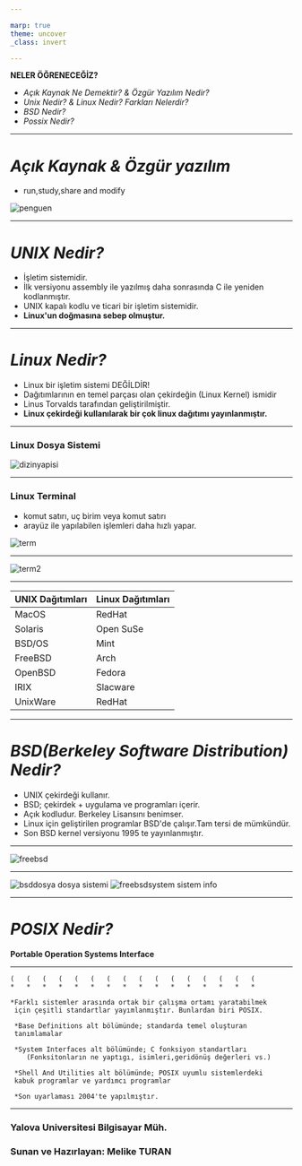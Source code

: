 ```yaml
---

marp: true
theme: uncover
_class: invert

---
```


**NELER ÖĞRENECEĞİZ?**
+ *Açık Kaynak Ne Demektir? & Özgür Yazılım Nedir?*
+ *Unix Nedir? & Linux Nedir? Farkları Nelerdir?*
+ *BSD Nedir?*
+ *Possix Nedir?*

---
# _Açık Kaynak & Özgür yazılım_
* run,study,share and modify

![penguen](https://raw.githubusercontent.com/meliketuran/MarkDown/master/photos/penguen.png)


---
# _UNIX Nedir?_
* İşletim sistemidir.
* İlk versiyonu assembly ile yazılmış daha sonrasında C ile yeniden kodlanmıştır.
* UNIX kapalı kodlu ve ticari bir işletim sistemidir.
* **Linux'un doğmasına sebep olmuştur.**

---
# _Linux Nedir?_
* Linux bir işletim sistemi DEĞİLDİR!
* Dağıtımlarının en temel parçası olan çekirdeğin (Linux Kernel) ismidir
* Linus Torvalds tarafından geliştirilmiştir.
* **Linux çekirdeği kullanılarak bir çok linux dağıtımı yayınlanmıştır.**

---
### Linux Dosya Sistemi
![dizinyapisi](https://raw.githubusercontent.com/meliketuran/MarkDown/master/photos/dizinyapisi.png)

---

### Linux Terminal
* komut satırı, uç birim veya komut satırı
* arayüz ile yapılabilen işlemleri daha hızlı yapar.

![term](https://raw.githubusercontent.com/meliketuran/MarkDown/master/photos/term.jpg)

---

![term2](https://raw.githubusercontent.com/meliketuran/MarkDown/master/photos/term2.jpg)

---

UNIX Dağıtımları | Linux Dağıtımları
-----------------|------------------
MacOS            | RedHat
Solaris          | Open SuSe
BSD/OS           | Mint
FreeBSD          | Arch
OpenBSD          | Fedora
IRIX             | Slacware
UnixWare         | RedHat

---

# _BSD(Berkeley Software Distribution) Nedir?_
* UNIX çekirdeği kullanır.
* BSD; çekirdek + uygulama ve programları içerir.
* Açık kodludur. Berkeley Lisansını benimser.
* Linux için geliştirilen programlar BSD'de çalışır.Tam tersi de mümkündür.
* Son BSD kernel versiyonu 1995 te yayınlanmıştır.

---

![freebsd](https://raw.githubusercontent.com/meliketuran/MarkDown/master/photos/freebsd2.jpg)

---

![bsddosya](https://raw.githubusercontent.com/meliketuran/MarkDown/master/photos/freebsddosya.jpg) dosya sistemi
![freebsdsystem](https://raw.githubusercontent.com/meliketuran/MarkDown/master/photos/freebsdsystem.jpg) sistem info

---

# _POSIX Nedir?_
**Portable Operation Systems Interface**

---
    (   (   (   (   (   (   (   (   (   (   (   (   (   (   (   (
    *   *   *   *   *   *   *   *   *   *   *   *   *   *   *   *  

    *Farklı sistemler arasında ortak bir çalışma ortamı yaratabilmek
     için çeşitli standartlar yayımlanmıştır. Bunlardan biri POSIX.

     *Base Definitions alt bölümünde; standarda temel oluşturan 
     tanımlamalar

     *System Interfaces alt bölümünde; C fonksiyon standartları 
        (Fonksitonların ne yaptıgı, isimleri,geridönüş değerleri vs.)

     *Shell And Utilities alt bölümünde; POSIX uyumlu sistemlerdeki 
     kabuk programlar ve yardımcı programlar

     *Son uyarlaması 2004'te yapılmıştır.


---
### **Yalova Universitesi Bilgisayar Müh.**


### **Sunan ve Hazırlayan: Melike TURAN**



